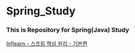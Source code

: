# Spring_Study
<h3> This is Repository for Spring(Java) Study </h3>

<a href = "https://www.inflearn.com/course/%EC%8A%A4%ED%94%84%EB%A7%81-%ED%95%B5%EC%8B%AC-%EC%9B%90%EB%A6%AC-%EA%B8%B0%EB%B3%B8%ED%8E%B8/dashboard">Inflearn - 스프링 핵심 원리 - 기본편</a>
